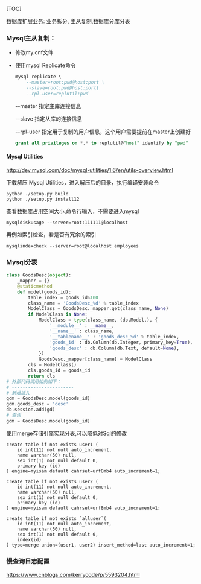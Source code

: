 

[TOC]



数据库扩展业务: 业务拆分, 主从复制,数据库分库分表

### Mysql主从复制：

- 修改my.cnf文件

- 使用mysql  Replicate命令

  ```sql
  mysql replicate \
      --master=root:pwd@host:port \
      --slave=root:pwd@host:port\
      --rpl-user=replutil:pwd
  ```

  --master 指定主库连接信息

  --slave  指定从库的连接信息

  --rpl-user 指定用于复制的用户信息，这个用户需要提前在master上创建好

  ```sql
  grant all privileges on *.* to replutil@"host" identify by "pwd"
  ```

#### Mysql Utilities

<http://dev.mysql.com/doc/mysql-utilities/1.6/en/utils-overview.html>

下载解压 Mysql Utilities，进入解压后的目录，执行编译安装命令

```
python ./setup.py build
python ./setup.py install12
```

查看数据库占用空间大小,命令行输入，不需要进入mysql

`mysqldiskusage --server=root:111111@localhost`

再例如索引检查，看是否有冗余的索引

`mysqlindexcheck --server=root@localhost employees`



### Mysql分表

```python
class GoodsDesc(object):
    _mapper = {}
    @staticmethod
    def model(goods_id):
        table_index = goods_id%100
        class_name = 'GoodsDesc_%d' % table_index
        ModelClass = GoodsDesc._mapper.get(class_name, None)
        if ModelClass is None:
            ModelClass = type(class_name, (db.Model,), {
                '__module__' : __name__,
                '__name__' : class_name,
                '__tablename__' : 'goods_desc_%d' % table_index,
                'goods_id' : db.Column(db.Integer, primary_key=True),
                'goods_desc' : db.Column(db.Text, default=None),
            })
            GoodsDesc._mapper[class_name] = ModelClass
        cls = ModelClass()
        cls.goods_id = goods_id
        return cls
# 外部代码调用如例如下：
# -----------------------
# 新增插入
gdm = GoodsDesc.model(goods_id)
gdm.goods_desc = 'desc'
db.session.add(gd)
# 查询
gdm = GoodsDesc.model(goods_id)

```

使用merge存储引擎实现分表,可以降低对Sql的修改

```mysql
create table if not exists user1 (
	id int(11) not null auto_increment,
	name varchar(50) null,
    sex int(1) not null default 0,
    primary key (id)
) engine=myisam default cahrset=urf8mb4 auto_increment=1;

create table if not exists user2 (
	id int(11) not null auto_increment,
	name varchar(50) null,
    sex int(1) not null default 0,
    primary key (id)
) engine=myisam default cahrset=urf8mb4 auto_increment=1;

create table if not exists `alluser`(
	id int(11) not null auto_increment,
	name varchar(50) null,
    sex int(1) not null default 0,
    index(id)
) type=merge union=(user1, user2) insert_method=last auto_increment=1;
```

### **慢查询日志配置**

<https://www.cnblogs.com/kerrycode/p/5593204.html>